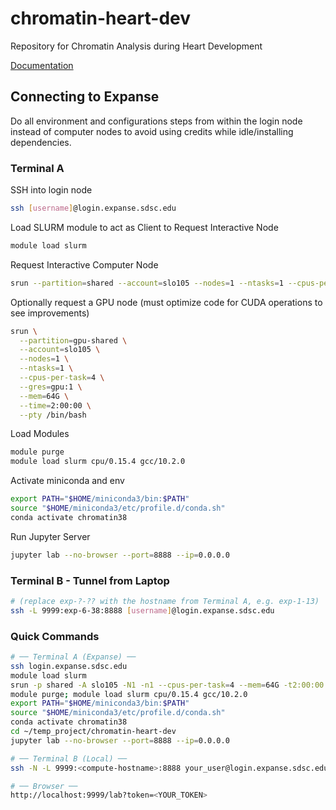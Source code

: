 # chromatin-heart-dev

Repository for Chromatin Analysis during Heart Development

[Documentation](https://jet-shop-359.notion.site/Chromatin-Heart-Bioinformatics-Steps-19201216da2880f68376c4193d9109f7)



## Connecting to Expanse

Do all environment and configurations steps from within the login node instead of computer nodes to avoid using credits while idle/installing dependencies.

### Terminal A
SSH into login node

```bash
ssh [username]@login.expanse.sdsc.edu
```

Load SLURM module to act as Client to Request Interactive Node

```bash
module load slurm
```

Request Interactive Computer Node

```bash
srun --partition=shared --account=slo105 --nodes=1 --ntasks=1 --cpus-per-task=4 --mem=64G --time=2:00:00 --pty /bin/bash
```

Optionally request a GPU node (must optimize code for CUDA operations to see improvements)

```bash
srun \
  --partition=gpu-shared \
  --account=slo105 \
  --nodes=1 \
  --ntasks=1 \
  --cpus-per-task=4 \
  --gres=gpu:1 \
  --mem=64G \
  --time=2:00:00 \
  --pty /bin/bash
```

Load Modules

```bash
module purge
module load slurm cpu/0.15.4 gcc/10.2.0
```

Activate miniconda and env

```bash
export PATH="$HOME/miniconda3/bin:$PATH"
source "$HOME/miniconda3/etc/profile.d/conda.sh"
conda activate chromatin38
```

Run Jupyter Server

```bash
jupyter lab --no-browser --port=8888 --ip=0.0.0.0
```

### Terminal B - Tunnel from Laptop

```bash
# (replace exp-?-?? with the hostname from Terminal A, e.g. exp-1-13)
ssh -L 9999:exp-6-38:8888 [username]@login.expanse.sdsc.edu 
```

### Quick Commands

```bash
# ── Terminal A (Expanse) ──
ssh login.expanse.sdsc.edu
module load slurm
srun -p shared -A slo105 -N1 -n1 --cpus-per-task=4 --mem=64G -t2:00:00 --pty bash -l
module purge; module load slurm cpu/0.15.4 gcc/10.2.0
export PATH="$HOME/miniconda3/bin:$PATH"
source "$HOME/miniconda3/etc/profile.d/conda.sh"
conda activate chromatin38
cd ~/temp_project/chromatin-heart-dev
jupyter lab --no-browser --port=8888 --ip=0.0.0.0

# ── Terminal B (Local) ──
ssh -N -L 9999:<compute-hostname>:8888 your_user@login.expanse.sdsc.edu

# ── Browser ──
http://localhost:9999/lab?token=<YOUR_TOKEN>
```
